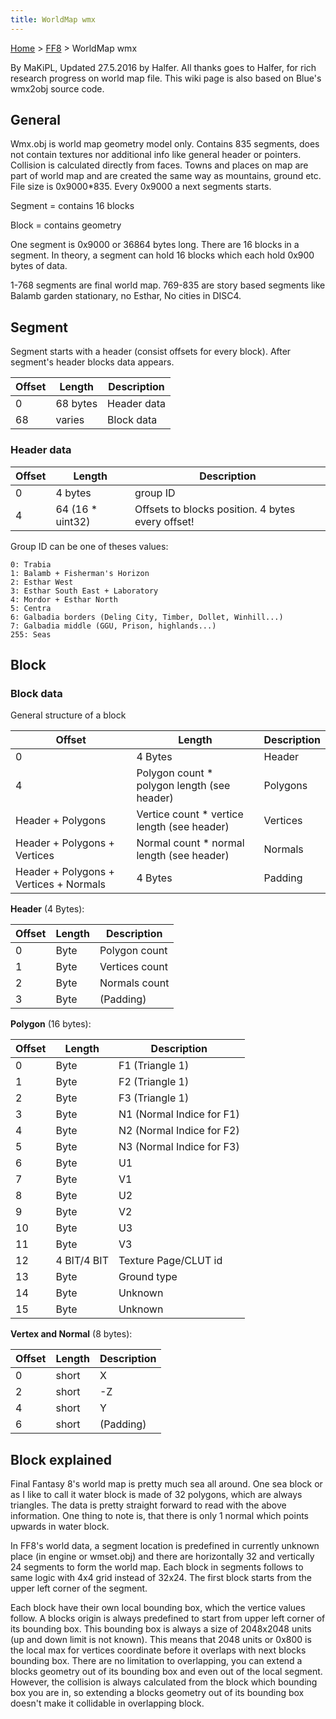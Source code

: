 ```yaml
---
title: WorldMap wmx
---
```


[Home](/Main%20Page.md) > [FF8](/FF8.md) > WorldMap wmx

By MaKiPL, Updated 27.5.2016 by Halfer. All thanks goes to Halfer, for
rich research progress on world map file. This wiki page is also based
on Blue's wmx2obj source code.

## General

Wmx.obj is world map geometry model only. Contains 835 segments, does
not contain textures nor additional info like general header or
pointers. Collision is calculated directly from faces. Towns and places
on map are part of world map and are created the same way as mountains,
ground etc. File size is 0x9000\*835. Every 0x9000 a next segments
starts.

Segment = contains 16 blocks

Block = contains geometry

One segment is 0x9000 or 36864 bytes long. There are 16 blocks in a
segment. In theory, a segment can hold 16 blocks which each hold 0x900
bytes of data.

1-768 segments are final world map. 769-835 are story based segments
like Balamb garden stationary, no Esthar, No cities in DISC4.

## Segment

Segment starts with a header (consist offsets for every block). After
segment's header blocks data appears.

  

| Offset | Length   | Description |
|--------|----------|-------------|
| 0      | 68 bytes | Header data |
| 68     | varies   | Block data  |

  

### Header data

| Offset | Length            | Description                                       |
|--------|-------------------|---------------------------------------------------|
| 0      | 4 bytes           | group ID                                          |
| 4      | 64 (16 \* uint32) | Offsets to blocks position. 4 bytes every offset! |

Group ID can be one of theses values:

`0: Trabia`  
`1: Balamb + Fisherman's Horizon`  
`2: Esthar West`  
`3: Esthar South East + Laboratory`  
`4: Mordor + Esthar North`  
`5: Centra`  
`6: Galbadia borders (Deling City, Timber, Dollet, Winhill...)`  
`7: Galbadia middle (GGU, Prison, highlands...)`  
`255: Seas`

## Block

### Block data

General structure of a block

| Offset                                 | Length                                       | Description |
|----------------------------------------|----------------------------------------------|-------------|
| 0                                      | 4 Bytes                                      | Header      |
| 4                                      | Polygon count \* polygon length (see header) | Polygons    |
| Header + Polygons                      | Vertice count \* vertice length (see header) | Vertices    |
| Header + Polygons + Vertices           | Normal count \* normal length (see header)   | Normals     |
| Header + Polygons + Vertices + Normals | 4 Bytes                                      | Padding     |

**Header** (4 Bytes):

| Offset | Length | Description    |
|--------|--------|----------------|
| 0      | Byte   | Polygon count  |
| 1      | Byte   | Vertices count |
| 2      | Byte   | Normals count  |
| 3      | Byte   | (Padding)      |

**Polygon** (16 bytes):

| Offset | Length      | Description               |
|--------|-------------|---------------------------|
| 0      | Byte        | F1 (Triangle 1)           |
| 1      | Byte        | F2 (Triangle 1)           |
| 2      | Byte        | F3 (Triangle 1)           |
| 3      | Byte        | N1 (Normal Indice for F1) |
| 4      | Byte        | N2 (Normal Indice for F2) |
| 5      | Byte        | N3 (Normal Indice for F3) |
| 6      | Byte        | U1                        |
| 7      | Byte        | V1                        |
| 8      | Byte        | U2                        |
| 9      | Byte        | V2                        |
| 10     | Byte        | U3                        |
| 11     | Byte        | V3                        |
| 12     | 4 BIT/4 BIT | Texture Page/CLUT id      |
| 13     | Byte        | Ground type               |
| 14     | Byte        | Unknown                   |
| 15     | Byte        | Unknown                   |

**Vertex and Normal** (8 bytes):

| Offset | Length | Description |
|--------|--------|-------------|
| 0      | short  | X           |
| 2      | short  | -Z          |
| 4      | short  | Y           |
| 6      | short  | (Padding)   |

## Block explained

Final Fantasy 8's world map is pretty much sea all around. One sea block
or as I like to call it water block is made of 32 polygons, which are
always triangles. The data is pretty straight forward to read with the
above information. One thing to note is, that there is only 1 normal
which points upwards in water block.

In FF8's world data, a segment location is predefined in currently
unknown place (in engine or wmset.obj) and there are horizontally 32 and
vertically 24 segments to form the world map. Each block in segments
follows to same logic with 4x4 grid instead of 32x24. The first block
starts from the upper left corner of the segment.

Each block have their own local bounding box, which the vertice values
follow. A blocks origin is always predefined to start from upper left
corner of its bounding box. This bounding box is always a size of
2048x2048 units (up and down limit is not known). This means that 2048
units or 0x800 is the local max for vertices coordinate before it
overlaps with next blocks bounding box. There are no limitation to
overlapping, you can extend a blocks geometry out of its bounding box
and even out of the local segment. However, the collision is always
calculated from the block which bounding box you are in, so extending a
blocks geometry out of its bounding box doesn't make it collidable in
overlapping block.

